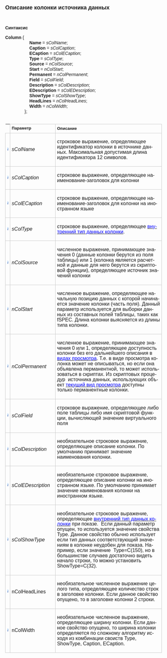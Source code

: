 ﻿<html>
<head>
<title>Data Definition</title>
<style type="text/css">
.style2 {
	font-family: Arial;
}
.style4 {
	border-width: 0;
	line-height: 115%;
		font-size: 11.0pt;
		font-family: Calibri, sans-serif;
}
.style5 {
	font-family: Arial;
	font-size: small;
}
.style6 {
	font-size: small;
	font-weight: bold;
}
.style7 {
	border: 1px solid #C5C5C5;
}
.style8 {
	border: 1px solid #C5C5C5;
	font-size: small;
	font-weight: bold;
}
</style>
</head>

<body>

<p><font size="4" face="Arial"><strong>Описание <span lang="ru">колонки</span> 
источника данных</strong></font></p>

<p class="label">&nbsp;</p>
<p class="label"><font face="Arial"><b>Синтаксис</b></font></p>
<span class="style2"><strong>Column</strong> {<br>
<span lang="ru">&nbsp;&nbsp;&nbsp;&nbsp;&nbsp;&nbsp;&nbsp;&nbsp;&nbsp;&nbsp;&nbsp;&nbsp;&nbsp;&nbsp;&nbsp;&nbsp;&nbsp;&nbsp;&nbsp;
</span><strong>Name</strong> = <em>sColName</em>; <br>
<span lang="ru">&nbsp;&nbsp;&nbsp;&nbsp;&nbsp;&nbsp;&nbsp;&nbsp;&nbsp;&nbsp;&nbsp;&nbsp;&nbsp;&nbsp;&nbsp;&nbsp;&nbsp;&nbsp;&nbsp;
</span><strong>Caption</strong><span lang="ru"> </span>=<span lang="ru"> </span>
<em>sColCaption</em>;<br>
<span lang="ru">&nbsp;&nbsp;&nbsp;&nbsp;&nbsp;&nbsp;&nbsp;&nbsp;&nbsp;&nbsp;&nbsp;&nbsp;&nbsp;&nbsp;&nbsp;&nbsp;&nbsp;&nbsp;&nbsp;
</span><strong>ECaption</strong><span lang="ru"> </span>=<span lang="ru"> </span>
<em>sColECaption</em>; <br>
<span lang="ru">&nbsp;&nbsp;&nbsp;&nbsp;&nbsp;&nbsp;&nbsp;&nbsp;&nbsp;&nbsp;&nbsp;&nbsp;&nbsp;&nbsp;&nbsp;&nbsp;&nbsp;&nbsp;&nbsp;
</span><strong>Type</strong><span lang="ru"> </span>=<span lang="ru"> </span>
<em>sColType</em>; <br>
<span lang="ru">&nbsp;&nbsp;&nbsp;&nbsp;&nbsp;&nbsp;&nbsp;&nbsp;&nbsp;&nbsp;&nbsp;&nbsp;&nbsp;&nbsp;&nbsp;&nbsp;&nbsp;&nbsp;&nbsp;
</span><strong>Source</strong><span lang="ru"> </span>=<span lang="ru"> </span>
<em>nColSource</em>;<br>
<span lang="ru">&nbsp;&nbsp;&nbsp;&nbsp;&nbsp;&nbsp;&nbsp;&nbsp;&nbsp;&nbsp;&nbsp;&nbsp;&nbsp;&nbsp;&nbsp;&nbsp;&nbsp;&nbsp;&nbsp;
</span><strong>Start</strong> = <em>nColStart</em>; <br>
<span lang="ru">&nbsp;&nbsp;&nbsp;&nbsp;&nbsp;&nbsp;&nbsp;&nbsp;&nbsp;&nbsp;&nbsp;&nbsp;&nbsp;&nbsp;&nbsp;&nbsp;&nbsp;&nbsp;&nbsp;
</span><strong>Permanent</strong> = <em>nColPermanent</em>;<br>
<span lang="ru">&nbsp;&nbsp;&nbsp;&nbsp;&nbsp;&nbsp;&nbsp;&nbsp;&nbsp;&nbsp;&nbsp;&nbsp;&nbsp;&nbsp;&nbsp;&nbsp;&nbsp;&nbsp;&nbsp;
</span><strong>Field</strong><span lang="ru"> </span>=<span lang="ru"> </span>
<em>sColField</em>;<br>
<span lang="ru">&nbsp;&nbsp;&nbsp;&nbsp;&nbsp;&nbsp;&nbsp;&nbsp;&nbsp;&nbsp;&nbsp;&nbsp;&nbsp;&nbsp;&nbsp;&nbsp;&nbsp;&nbsp;&nbsp;
</span><strong>Description</strong><span lang="ru"> </span>=<span lang="ru"> </span>
<em>sColDescription</em>;<br>
<span lang="ru">&nbsp;&nbsp;&nbsp;&nbsp;&nbsp;&nbsp;&nbsp;&nbsp;&nbsp;&nbsp;&nbsp;&nbsp;&nbsp;&nbsp;&nbsp;&nbsp;&nbsp;&nbsp;&nbsp;
</span><strong>EDescription</strong><span lang="ru"> </span>=<span lang="ru"> </span>
<em>sColEDescription</em>; <br>
<span lang="ru">&nbsp;&nbsp;&nbsp;&nbsp;&nbsp;&nbsp;&nbsp;&nbsp;&nbsp;&nbsp;&nbsp;&nbsp;&nbsp;&nbsp;&nbsp;&nbsp;&nbsp;&nbsp;&nbsp;
</span><strong>ShowType</strong><span lang="ru"> </span>=<span lang="ru"> </span>
<em>sColShowType</em>;<br>
<span lang="ru">&nbsp;&nbsp;&nbsp;&nbsp;&nbsp;&nbsp;&nbsp;&nbsp;&nbsp;&nbsp;&nbsp;&nbsp;&nbsp;&nbsp;&nbsp;&nbsp;&nbsp;&nbsp;&nbsp;
</span><strong>HeadLines</strong><span lang="ru"> </span>=<span lang="ru"> </span>
<em>nColHeadLines</em>; <br>
<span lang="ru">&nbsp;&nbsp;&nbsp;&nbsp;&nbsp;&nbsp;&nbsp;&nbsp;&nbsp;&nbsp;&nbsp;&nbsp;&nbsp;&nbsp;&nbsp;&nbsp;&nbsp;&nbsp;&nbsp;
</span><strong>Width</strong><span lang="ru"> </span>=<span lang="ru"> </span>
<em>nColWidth</em>;<br>
<span lang="ru">&nbsp;&nbsp;&nbsp;&nbsp;&nbsp;&nbsp;&nbsp;&nbsp;&nbsp;&nbsp;&nbsp;&nbsp;&nbsp;&nbsp;&nbsp;
</span>};<br>
<br>
</span>
<table cellpadding="0" style="mso-cellspacing: 1.5pt; mso-yfti-tbllook: 1184; mso-padding-alt: 3.75pt 3.75pt 3.75pt 3.75pt" class="style4">
	<tr style="mso-yfti-irow:0;mso-yfti-firstrow:yes">
		<td style="width:3%; padding:3.75pt 3.75pt 3.75pt 3.75pt" class="style6">
		&nbsp;</td>
		<td width="29%" style="width:29.0%;padding:3.75pt 3.75pt 3.75pt 3.75pt" class="style8"><font face="Arial">
		Параметр</font></td>
		<td width="71%" style="width:71.0%;padding:3.75pt 3.75pt 3.75pt 3.75pt" class="style7">
		<span lang="ru" class="style5"><strong>Описание</strong></span></td>
	</tr>
	<tr style="mso-yfti-irow:0;mso-yfti-firstrow:yes">
		<td style="width:3%; padding:3.75pt 3.75pt 3.75pt 3.75pt" class="style7">
		<img src="../../IMAGES/pubfield.gif" width="16" height="16"></td>
		<td width="29%" style="width:29.0%;padding:3.75pt 3.75pt 3.75pt 3.75pt" class="style7">
		<p class="MsoNormal"><i>
		<span style="font-size:12.0pt;font-family:&quot;Arial&quot;,&quot;sans-serif&quot;;
  mso-fareast-font-family:&quot;Times New Roman&quot;">sColName</span></i><span style="font-size:12.0pt;font-family:&quot;Times New Roman&quot;,&quot;serif&quot;;mso-fareast-font-family:
  &quot;Times New Roman&quot;"><o:p></o:p></span></p>
		</td>
		<td width="71%" style="width:71.0%;padding:3.75pt 3.75pt 3.75pt 3.75pt" class="style7">
		<p class="MsoNormal">
		<span lang="RU" style="font-size:12.0pt;font-family:&quot;Arial&quot;,&quot;sans-serif&quot;;
  mso-fareast-font-family:&quot;Times New Roman&quot;;mso-ansi-language:RU">
		строковое выражение, определяющее идентификатор колонки в источнике 
		данных. </span>
		<span style="font-size:12.0pt;font-family:&quot;Arial&quot;,&quot;sans-serif&quot;;mso-fareast-font-family:
  &quot;Times New Roman&quot;">Максимальная допустимая длина идентификатора 12 
		символов.</span><span style="font-size:12.0pt;font-family:&quot;Times New Roman&quot;,&quot;serif&quot;;mso-fareast-font-family:
  &quot;Times New Roman&quot;"><o:p></o:p></span></p>
		</td>
	</tr>
	<tr style="mso-yfti-irow:1">
		<td style="width:3%; padding:3.75pt 3.75pt 3.75pt 3.75pt" class="style7">
		<img src="../../IMAGES/pubfield.gif" width="16" height="16"></td>
		<td width="29%" style="width:29.0%;padding:3.75pt 3.75pt 3.75pt 3.75pt" class="style7">
		<p class="MsoNormal"><i>
		<span style="font-size:12.0pt;font-family:&quot;Arial&quot;,&quot;sans-serif&quot;;
  mso-fareast-font-family:&quot;Times New Roman&quot;">sColCaption</span></i><span style="font-size:12.0pt;font-family:&quot;Times New Roman&quot;,&quot;serif&quot;;mso-fareast-font-family:
  &quot;Times New Roman&quot;"><o:p></o:p></span></p>
		</td>
		<td width="71%" style="width:71.0%;padding:3.75pt 3.75pt 3.75pt 3.75pt" class="style7">
		<p class="MsoNormal">
		<span lang="RU" style="font-size:12.0pt;font-family:&quot;Arial&quot;,&quot;sans-serif&quot;;
  mso-fareast-font-family:&quot;Times New Roman&quot;;mso-ansi-language:RU">
		строковое выражение, определяющее наименование-заголовок для колонки</span><span lang="RU" style="font-size:12.0pt;font-family:&quot;Times New Roman&quot;,&quot;serif&quot;;
  mso-fareast-font-family:&quot;Times New Roman&quot;;mso-ansi-language:RU"><o:p></o:p></span></p>
		</td>
	</tr>
	<tr style="mso-yfti-irow:2">
		<td style="width:3%; padding:3.75pt 3.75pt 3.75pt 3.75pt" class="style7">
		<img src="../../IMAGES/pubfield.gif" width="16" height="16"></td>
		<td width="29%" style="width:29.0%;padding:3.75pt 3.75pt 3.75pt 3.75pt" class="style7">
		<p class="MsoNormal"><i>
		<span style="font-size:12.0pt;font-family:&quot;Arial&quot;,&quot;sans-serif&quot;;
  mso-fareast-font-family:&quot;Times New Roman&quot;">sColECaption</span></i><span style="font-size:12.0pt;font-family:&quot;Times New Roman&quot;,&quot;serif&quot;;mso-fareast-font-family:
  &quot;Times New Roman&quot;"><o:p></o:p></span></p>
		</td>
		<td width="71%" style="width:71.0%;padding:3.75pt 3.75pt 3.75pt 3.75pt" class="style7">
		<p class="MsoNormal">
		<span lang="RU" style="font-size:12.0pt;font-family:&quot;Arial&quot;,&quot;sans-serif&quot;;
  mso-fareast-font-family:&quot;Times New Roman&quot;;mso-ansi-language:RU">
		строковое выражение, определяющее наименование-заголовок для колонки на 
		иностранном языке</span><span lang="RU" style="font-size:12.0pt;font-family:&quot;Times New Roman&quot;,&quot;serif&quot;;
  mso-fareast-font-family:&quot;Times New Roman&quot;;mso-ansi-language:RU"><o:p></o:p></span></p>
		</td>
	</tr>
	<tr style="mso-yfti-irow:3">
		<td style="width:3%; padding:3.75pt 3.75pt 3.75pt 3.75pt" class="style7">
		<img src="../../IMAGES/pubfield.gif" width="16" height="16"></td>
		<td width="29%" style="width:29.0%;padding:3.75pt 3.75pt 3.75pt 3.75pt" class="style7">
		<p class="MsoNormal"><i>
		<span style="font-size:12.0pt;font-family:&quot;Arial&quot;,&quot;sans-serif&quot;;
  mso-fareast-font-family:&quot;Times New Roman&quot;">sColType</span></i><span style="font-size:12.0pt;font-family:&quot;Times New Roman&quot;,&quot;serif&quot;;mso-fareast-font-family:
  &quot;Times New Roman&quot;"><o:p></o:p></span></p>
		</td>
		<td width="71%" style="width:71.0%;padding:3.75pt 3.75pt 3.75pt 3.75pt" class="style7">
		<p class="MsoNormal">
		<span lang="RU" style="font-size:12.0pt;font-family:&quot;Arial&quot;,&quot;sans-serif&quot;;
  mso-fareast-font-family:&quot;Times New Roman&quot;;mso-ansi-language:RU">
		строковое выражение, определяющее </span>
		<span style="font-size:12.0pt;font-family:
  &quot;Arial&quot;,&quot;sans-serif&quot;;mso-fareast-font-family:&quot;Times New Roman&quot;">
		<a href="types.html">
		<span lang="RU" style="color:blue;mso-ansi-language:RU">внутренний тип 
		данных колонки</span></a></span><span lang="RU" style="font-size:12.0pt;font-family:&quot;Arial&quot;,&quot;sans-serif&quot;;mso-fareast-font-family:
  &quot;Times New Roman&quot;;mso-ansi-language:RU">.</span><span lang="RU" style="font-size:12.0pt;font-family:&quot;Times New Roman&quot;,&quot;serif&quot;;mso-fareast-font-family:
  &quot;Times New Roman&quot;;mso-ansi-language:RU"><o:p></o:p></span></p>
		</td>
	</tr>
	<tr style="mso-yfti-irow:4">
		<td style="width:3%; padding:3.75pt 3.75pt 3.75pt 3.75pt" class="style7">
		<img src="../../IMAGES/pubfield.gif" width="16" height="16"></td>
		<td width="29%" style="width:29.0%;padding:3.75pt 3.75pt 3.75pt 3.75pt" class="style7">
		<p class="MsoNormal"><i>
		<span style="font-size:12.0pt;font-family:&quot;Arial&quot;,&quot;sans-serif&quot;;
  mso-fareast-font-family:&quot;Times New Roman&quot;">nColSource</span></i><span style="font-size:12.0pt;font-family:&quot;Times New Roman&quot;,&quot;serif&quot;;mso-fareast-font-family:
  &quot;Times New Roman&quot;"><o:p></o:p></span></p>
		</td>
		<td width="71%" style="width:71.0%;padding:3.75pt 3.75pt 3.75pt 3.75pt" class="style7">
		<p class="MsoNormal">
		<span lang="RU" style="font-size:12.0pt;font-family:&quot;Arial&quot;,&quot;sans-serif&quot;;
  mso-fareast-font-family:&quot;Times New Roman&quot;;mso-ansi-language:RU">
		численное выражение, принимающее значения 0 (данные колонки берутся из 
		поля таблицы) или 1 (колонка является расчетной и данные для него 
		берутся из скриптовой функции), определяющее источник значений колонки</span><span lang="RU" style="font-size:12.0pt;font-family:&quot;Times New Roman&quot;,&quot;serif&quot;;mso-fareast-font-family:
  &quot;Times New Roman&quot;;mso-ansi-language:RU"><o:p></o:p></span></p>
		</td>
	</tr>
	<tr style="mso-yfti-irow:5">
		<td style="width:3%; padding:3.75pt 3.75pt 3.75pt 3.75pt" class="style7">
		<img src="../../IMAGES/pubfield.gif" width="16" height="16"></td>
		<td width="29%" style="width:29.0%;padding:3.75pt 3.75pt 3.75pt 3.75pt" class="style7">
		<p class="MsoNormal"><i>
		<span style="font-size:12.0pt;font-family:&quot;Arial&quot;,&quot;sans-serif&quot;;
  mso-fareast-font-family:&quot;Times New Roman&quot;">nColStart</span></i><span style="font-size:12.0pt;font-family:&quot;Times New Roman&quot;,&quot;serif&quot;;mso-fareast-font-family:
  &quot;Times New Roman&quot;"><o:p></o:p></span></p>
		</td>
		<td width="71%" style="width:71.0%;padding:3.75pt 3.75pt 3.75pt 3.75pt" class="style7">
		<p class="MsoNormal">
		<span lang="RU" style="font-size:12.0pt;font-family:&quot;Arial&quot;,&quot;sans-serif&quot;;
  mso-fareast-font-family:&quot;Times New Roman&quot;;mso-ansi-language:RU">
		численное выражение, определяющее начальную позицию данных с которой 
		начинается значение колонки (часть поля). Данный параметр используется 
		для выборки данных из составных полей таблицы, </span>
		<span style="font-size:12.0pt;font-family:&quot;Arial&quot;,&quot;sans-serif&quot;;
  mso-fareast-font-family:&quot;Times New Roman&quot;;mso-ansi-language:RU">
		таких как</span><span lang="RU" style="font-size:12.0pt;font-family:&quot;Arial&quot;,&quot;sans-serif&quot;;
  mso-fareast-font-family:&quot;Times New Roman&quot;;mso-ansi-language:RU">
		</span>
		<span style="font-size:12.0pt;
  font-family:&quot;Arial&quot;,&quot;sans-serif&quot;;mso-fareast-font-family:&quot;Times New Roman&quot;">
		fSPEC</span><span lang="RU" style="font-size:12.0pt;font-family:&quot;Arial&quot;,&quot;sans-serif&quot;;mso-fareast-font-family:
  &quot;Times New Roman&quot;;mso-ansi-language:RU">. </span>
		<span style="font-size:12.0pt;
  font-family:&quot;Arial&quot;,&quot;sans-serif&quot;;mso-fareast-font-family:&quot;Times New Roman&quot;">
		Длина колонки выясняется из длины типа колонки.</span><span style="font-size:12.0pt;
  font-family:&quot;Times New Roman&quot;,&quot;serif&quot;;mso-fareast-font-family:&quot;Times New Roman&quot;"><o:p></o:p></span></p>
		</td>
	</tr>
	<tr style="mso-yfti-irow:6">
		<td style="width:3%; padding:3.75pt 3.75pt 3.75pt 3.75pt" class="style7">
		<img src="../../IMAGES/pubfield.gif" width="16" height="16"></td>
		<td width="29%" style="width:29.0%;padding:3.75pt 3.75pt 3.75pt 3.75pt" class="style7">
		<p class="MsoNormal"><i>
		<span style="font-size:12.0pt;font-family:&quot;Arial&quot;,&quot;sans-serif&quot;;
  mso-fareast-font-family:&quot;Times New Roman&quot;">nColPermanent</span></i><span style="font-size:12.0pt;font-family:&quot;Times New Roman&quot;,&quot;serif&quot;;mso-fareast-font-family:
  &quot;Times New Roman&quot;"><o:p></o:p></span></p>
		</td>
		<td width="71%" style="width:71.0%;padding:3.75pt 3.75pt 3.75pt 3.75pt" class="style7">
		<p class="MsoNormal">
		<span lang="RU" style="font-size:12.0pt;font-family:&quot;Arial&quot;,&quot;sans-serif&quot;;
  mso-fareast-font-family:&quot;Times New Roman&quot;;mso-ansi-language:RU">
		численное выражение, принимающее значения 0 или 1, определяющее 
		доступность колонки без его дальнейшего описания в </span>
		<span style="font-size:12.0pt;font-family:
  &quot;Arial&quot;,&quot;sans-serif&quot;;mso-fareast-font-family:&quot;Times New Roman&quot;">
		<a href="Defs/View.html">
		<span lang="RU" style="color:blue;mso-ansi-language:RU">видах просмотра</span></a></span><span lang="RU" style="font-size:12.0pt;font-family:&quot;Arial&quot;,&quot;sans-serif&quot;;mso-fareast-font-family:
  &quot;Times New Roman&quot;;mso-ansi-language:RU">. Т.е. в виде просмотра 
		колонка может не описываться, но если она объявлена перманентной, то 
		может использоваться в скриптах. Из скриптовых процедур</span><span style="font-size:12.0pt;
  font-family:&quot;Arial&quot;,&quot;sans-serif&quot;;mso-fareast-font-family:&quot;Times New Roman&quot;">&nbsp;</span><span lang="RU" style="font-size:12.0pt;font-family:&quot;Arial&quot;,&quot;sans-serif&quot;;mso-fareast-font-family:
  &quot;Times New Roman&quot;;mso-ansi-language:RU"> источника данных, 
		использующих объект </span>
		<span style="font-size:12.0pt;font-family:&quot;Arial&quot;,&quot;sans-serif&quot;;
  mso-fareast-font-family:&quot;Times New Roman&quot;">
		<a href="Functions/Frmpttel.html">
		<span lang="RU" style="color:blue;mso-ansi-language:RU">текущий вид 
		просмотра</span></a></span><span lang="RU" style="font-size:12.0pt;font-family:&quot;Arial&quot;,&quot;sans-serif&quot;;mso-fareast-font-family:
  &quot;Times New Roman&quot;;mso-ansi-language:RU"> доступны только 
		перманентные колонки.</span><span lang="RU" style="font-size:12.0pt;font-family:&quot;Times New Roman&quot;,&quot;serif&quot;;
  mso-fareast-font-family:&quot;Times New Roman&quot;;mso-ansi-language:RU"><o:p></o:p></span></p>
		</td>
	</tr>
	<tr style="mso-yfti-irow:7">
		<td style="width:3%; padding:3.75pt 3.75pt 3.75pt 3.75pt" class="style7">
		<img src="../../IMAGES/pubfield.gif" width="16" height="16"></td>
		<td width="29%" style="width:29.0%;padding:3.75pt 3.75pt 3.75pt 3.75pt" class="style7">
		<p class="MsoNormal"><i>
		<span style="font-size:12.0pt;font-family:&quot;Arial&quot;,&quot;sans-serif&quot;;
  mso-fareast-font-family:&quot;Times New Roman&quot;">sColField</span></i><span style="font-size:12.0pt;font-family:&quot;Times New Roman&quot;,&quot;serif&quot;;mso-fareast-font-family:
  &quot;Times New Roman&quot;"><o:p></o:p></span></p>
		</td>
		<td width="71%" style="width:71.0%;padding:3.75pt 3.75pt 3.75pt 3.75pt" class="style7">
		<p class="MsoNormal">
		<span lang="RU" style="font-size:12.0pt;font-family:&quot;Arial&quot;,&quot;sans-serif&quot;;
  mso-fareast-font-family:&quot;Times New Roman&quot;;mso-ansi-language:RU">
		строковое выражение, определяющее либо поле таблицы либо имя скриптовой 
		функции, вычисляющей значение виртуального поля</span><span lang="RU" style="font-size:
  12.0pt;font-family:&quot;Times New Roman&quot;,&quot;serif&quot;;mso-fareast-font-family:&quot;Times New Roman&quot;;
  mso-ansi-language:RU"><o:p></o:p></span></p>
		</td>
	</tr>
	<tr style="mso-yfti-irow:8">
		<td style="width:3%; padding:3.75pt 3.75pt 3.75pt 3.75pt" class="style7">
		<img src="../../IMAGES/pubfield.gif" width="16" height="16"></td>
		<td width="29%" style="width:29.0%;padding:3.75pt 3.75pt 3.75pt 3.75pt" class="style7">
		<p class="MsoNormal"><i>
		<span style="font-size:12.0pt;font-family:&quot;Arial&quot;,&quot;sans-serif&quot;;
  mso-fareast-font-family:&quot;Times New Roman&quot;">sColDescription</span></i><span style="font-size:12.0pt;font-family:&quot;Times New Roman&quot;,&quot;serif&quot;;mso-fareast-font-family:
  &quot;Times New Roman&quot;"><o:p></o:p></span></p>
		</td>
		<td width="71%" style="width:71.0%;padding:3.75pt 3.75pt 3.75pt 3.75pt" class="style7">
		<p class="MsoNormal">
		<span lang="RU" style="font-size:12.0pt;font-family:&quot;Arial&quot;,&quot;sans-serif&quot;;
  mso-fareast-font-family:&quot;Times New Roman&quot;;mso-ansi-language:RU">
		необязательное строковое выражение, определяющее описание колонки.
		</span>
		<span style="font-size:12.0pt;font-family:&quot;Arial&quot;,&quot;sans-serif&quot;;mso-fareast-font-family:
  &quot;Times New Roman&quot;">По умолчанию принимает значение наименования 
		колонки.</span><span style="font-size:12.0pt;font-family:&quot;Times New Roman&quot;,&quot;serif&quot;;mso-fareast-font-family:
  &quot;Times New Roman&quot;"><o:p></o:p></span></p>
		</td>
	</tr>
	<tr style="mso-yfti-irow:9">
		<td style="width:3%; padding:3.75pt 3.75pt 3.75pt 3.75pt" class="style7">
		<img src="../../IMAGES/pubfield.gif" width="16" height="16"></td>
		<td width="29%" style="width:29.0%;padding:3.75pt 3.75pt 3.75pt 3.75pt" class="style7">
		<p class="MsoNormal"><i>
		<span style="font-size:12.0pt;font-family:&quot;Arial&quot;,&quot;sans-serif&quot;;
  mso-fareast-font-family:&quot;Times New Roman&quot;">sColEDescription</span></i><span style="font-size:12.0pt;font-family:&quot;Times New Roman&quot;,&quot;serif&quot;;mso-fareast-font-family:
  &quot;Times New Roman&quot;"><o:p></o:p></span></p>
		</td>
		<td width="71%" style="width:71.0%;padding:3.75pt 3.75pt 3.75pt 3.75pt" class="style7">
		<p class="MsoNormal">
		<span lang="RU" style="font-size:12.0pt;font-family:&quot;Arial&quot;,&quot;sans-serif&quot;;
  mso-fareast-font-family:&quot;Times New Roman&quot;;mso-ansi-language:RU">
		необязательное строковое выражение, определяющее описание колонки на 
		иностранном языке. </span>
		<span style="font-size:12.0pt;font-family:&quot;Arial&quot;,&quot;sans-serif&quot;;mso-fareast-font-family:
  &quot;Times New Roman&quot;">По умолчанию принимает значение наименования 
		колонки на иностранном языке. </span>
		<span style="font-size:12.0pt;font-family:&quot;Times New Roman&quot;,&quot;serif&quot;;
  mso-fareast-font-family:&quot;Times New Roman&quot;"><o:p></o:p></span></p>
		</td>
	</tr>
	<tr style="mso-yfti-irow:10">
		<td style="width:3%; padding:3.75pt 3.75pt 3.75pt 3.75pt" class="style7">
		<img src="../../IMAGES/pubfield.gif" width="16" height="16"></td>
		<td width="29%" style="width:29.0%;padding:3.75pt 3.75pt 3.75pt 3.75pt" class="style7">
		<p class="MsoNormal"><i>
		<span style="font-size:12.0pt;font-family:&quot;Arial&quot;,&quot;sans-serif&quot;;
  mso-fareast-font-family:&quot;Times New Roman&quot;">sColShowType</span></i><span style="font-size:12.0pt;font-family:&quot;Times New Roman&quot;,&quot;serif&quot;;mso-fareast-font-family:
  &quot;Times New Roman&quot;"><o:p></o:p></span></p>
		</td>
		<td width="71%" style="width:71.0%;padding:3.75pt 3.75pt 3.75pt 3.75pt" class="style7">
		<p class="MsoNormal">
		<span lang="RU" style="font-size:12.0pt;font-family:&quot;Arial&quot;,&quot;sans-serif&quot;;
  mso-fareast-font-family:&quot;Times New Roman&quot;;mso-ansi-language:RU">
		необязательное строковое выражение, определяющее </span>
		<span style="font-size:
  12.0pt;font-family:&quot;Arial&quot;,&quot;sans-serif&quot;;mso-fareast-font-family:&quot;Times New Roman&quot;">
		<a href="types.html">
		<span lang="RU" style="color:blue;mso-ansi-language:RU">внутренний тип 
		данных колонки</span></a></span><span style="font-size:12.0pt;font-family:&quot;Arial&quot;,&quot;sans-serif&quot;;mso-fareast-font-family:
  &quot;Times New Roman&quot;;mso-ansi-language:RU"> <span lang="RU">при показе.</span></span><span style="font-size:12.0pt;font-family:&quot;Arial&quot;,&quot;sans-serif&quot;;mso-fareast-font-family:
  &quot;Times New Roman&quot;">&nbsp;</span><span lang="RU" style="font-size:12.0pt;
  font-family:&quot;Arial&quot;,&quot;sans-serif&quot;;mso-fareast-font-family:&quot;Times New Roman&quot;;
  mso-ansi-language:RU"> Если данный параметр опущен, то используется значение 
		свойства </span>
		<span style="font-size:12.0pt;font-family:&quot;Arial&quot;,&quot;sans-serif&quot;;
  mso-fareast-font-family:&quot;Times New Roman&quot;">Type</span><span lang="RU" style="font-size:12.0pt;font-family:&quot;Arial&quot;,&quot;sans-serif&quot;;mso-fareast-font-family:
  &quot;Times New Roman&quot;;mso-ansi-language:RU">. Данное свойство обычно 
		использует если тип данных соответствующий значениям в колонке неудобен 
		для показа. Например, если значение</span><span style="font-size:12.0pt;font-family:&quot;Arial&quot;,&quot;sans-serif&quot;;
  mso-fareast-font-family:&quot;Times New Roman&quot;">&nbsp;</span><span style="font-size:12.0pt;font-family:&quot;Arial&quot;,&quot;sans-serif&quot;;mso-fareast-font-family:
  &quot;Times New Roman&quot;;mso-ansi-language:RU"> </span>
		<span style="font-size:12.0pt;
  font-family:&quot;Arial&quot;,&quot;sans-serif&quot;;mso-fareast-font-family:&quot;Times New Roman&quot;">
		Type</span><span lang="RU" style="font-size:12.0pt;font-family:&quot;Arial&quot;,&quot;sans-serif&quot;;mso-fareast-font-family:
  &quot;Times New Roman&quot;;mso-ansi-language:RU">=</span><span style="font-size:12.0pt;
  font-family:&quot;Arial&quot;,&quot;sans-serif&quot;;mso-fareast-font-family:&quot;Times New Roman&quot;">C</span><span lang="RU" style="font-size:12.0pt;font-family:&quot;Arial&quot;,&quot;sans-serif&quot;;mso-fareast-font-family:
  &quot;Times New Roman&quot;;mso-ansi-language:RU">(150), но в большинстве 
		случаев достаточно видеть начало строки, то можно установить </span>
		<span style="font-size:12.0pt;
  font-family:&quot;Arial&quot;,&quot;sans-serif&quot;;mso-fareast-font-family:&quot;Times New Roman&quot;">
		ShowType</span><span lang="RU" style="font-size:12.0pt;font-family:&quot;Arial&quot;,&quot;sans-serif&quot;;mso-fareast-font-family:
  &quot;Times New Roman&quot;;mso-ansi-language:RU">=</span><span style="font-size:12.0pt;
  font-family:&quot;Arial&quot;,&quot;sans-serif&quot;;mso-fareast-font-family:&quot;Times New Roman&quot;">C</span><span lang="RU" style="font-size:12.0pt;font-family:&quot;Arial&quot;,&quot;sans-serif&quot;;mso-fareast-font-family:
  &quot;Times New Roman&quot;;mso-ansi-language:RU">(32).</span><span lang="RU" style="font-size:12.0pt;font-family:&quot;Times New Roman&quot;,&quot;serif&quot;;mso-fareast-font-family:
  &quot;Times New Roman&quot;;mso-ansi-language:RU"><o:p></o:p></span></p>
		</td>
	</tr>
	<tr style="mso-yfti-irow:11">
		<td style="width:3%; padding:3.75pt 3.75pt 3.75pt 3.75pt" class="style7">
		<img src="../../IMAGES/pubfield.gif" width="16" height="16"></td>
		<td width="29%" style="width:29.0%;padding:3.75pt 3.75pt 3.75pt 3.75pt" class="style7">
		<p class="MsoNormal">
		<span style="font-size:12.0pt;font-family:&quot;Arial&quot;,&quot;sans-serif&quot;;
  mso-fareast-font-family:&quot;Times New Roman&quot;">nColHeadLines</span><span style="font-size:12.0pt;font-family:&quot;Times New Roman&quot;,&quot;serif&quot;;mso-fareast-font-family:
  &quot;Times New Roman&quot;"><o:p></o:p></span></p>
		</td>
		<td width="71%" style="width:71.0%;padding:3.75pt 3.75pt 3.75pt 3.75pt" class="style7">
		<p class="MsoNormal">
		<span lang="RU" style="font-size:12.0pt;font-family:&quot;Arial&quot;,&quot;sans-serif&quot;;
  mso-fareast-font-family:&quot;Times New Roman&quot;;mso-ansi-language:RU">
		необязательное численное выражение целого типа, определяющее количество 
		строк в заголо</span><span style="font-size:12.0pt;font-family:&quot;Arial&quot;,&quot;sans-serif&quot;;
  mso-fareast-font-family:&quot;Times New Roman&quot;;mso-ansi-language:RU">в</span><span lang="RU" style="font-size:12.0pt;font-family:&quot;Arial&quot;,&quot;sans-serif&quot;;
  mso-fareast-font-family:&quot;Times New Roman&quot;;mso-ansi-language:RU">ке колонки. </span>
		<span style="font-size:12.0pt;font-family:&quot;Arial&quot;,&quot;sans-serif&quot;;
  mso-fareast-font-family:&quot;Times New Roman&quot;">Если данное свойство 
		опущено, то в заголовке колонки 2 строки.</span><span style="font-size:12.0pt;font-family:
  &quot;Times New Roman&quot;,&quot;serif&quot;;mso-fareast-font-family:&quot;Times New Roman&quot;"><o:p></o:p></span></p>
		</td>
	</tr>
	<tr style="mso-yfti-irow:12;mso-yfti-lastrow:yes">
		<td style="width:3%; padding:3.75pt 3.75pt 3.75pt 3.75pt" class="style7">
		<img src="../../IMAGES/pubfield.gif" width="16" height="16"></td>
		<td width="29%" style="width:29.0%;padding:3.75pt 3.75pt 3.75pt 3.75pt" class="style7">
		<p class="MsoNormal">
		<span style="font-size:12.0pt;font-family:&quot;Arial&quot;,&quot;sans-serif&quot;;
  mso-fareast-font-family:&quot;Times New Roman&quot;">nColWidth</span><span style="font-size:12.0pt;font-family:&quot;Times New Roman&quot;,&quot;serif&quot;;mso-fareast-font-family:
  &quot;Times New Roman&quot;"><o:p></o:p></span></p>
		</td>
		<td width="71%" style="width:71.0%;padding:3.75pt 3.75pt 3.75pt 3.75pt" class="style7">
		<p class="MsoNormal">
		<span lang="RU" style="font-size:12.0pt;font-family:&quot;Arial&quot;,&quot;sans-serif&quot;;
  mso-fareast-font-family:&quot;Times New Roman&quot;;mso-ansi-language:RU">
		необязательное численное выражение, определяющее ширину колонки. Если 
		данное свойство опущено, то ширина колонки определяется по сложному 
		алгоритму исходя из комбинации своиств </span>
		<span style="font-size:12.0pt;font-family:&quot;Arial&quot;,&quot;sans-serif&quot;;
  mso-fareast-font-family:&quot;Times New Roman&quot;">Type</span><span lang="RU" style="font-size:12.0pt;font-family:&quot;Arial&quot;,&quot;sans-serif&quot;;mso-fareast-font-family:
  &quot;Times New Roman&quot;;mso-ansi-language:RU">, </span>
		<span style="font-size:12.0pt;
  font-family:&quot;Arial&quot;,&quot;sans-serif&quot;;mso-fareast-font-family:&quot;Times New Roman&quot;">
		ShowType</span><span lang="RU" style="font-size:12.0pt;font-family:&quot;Arial&quot;,&quot;sans-serif&quot;;mso-fareast-font-family:
  &quot;Times New Roman&quot;;mso-ansi-language:RU">, </span>
		<span style="font-size:12.0pt;
  font-family:&quot;Arial&quot;,&quot;sans-serif&quot;;mso-fareast-font-family:&quot;Times New Roman&quot;">
		Caption</span><span lang="RU" style="font-size:12.0pt;font-family:&quot;Arial&quot;,&quot;sans-serif&quot;;mso-fareast-font-family:
  &quot;Times New Roman&quot;;mso-ansi-language:RU">, </span>
		<span style="font-size:12.0pt;
  font-family:&quot;Arial&quot;,&quot;sans-serif&quot;;mso-fareast-font-family:&quot;Times New Roman&quot;">
		ECaption</span><span lang="RU" style="font-size:12.0pt;font-family:&quot;Arial&quot;,&quot;sans-serif&quot;;mso-fareast-font-family:
  &quot;Times New Roman&quot;;mso-ansi-language:RU">.</span><span lang="RU" style="font-size:12.0pt;font-family:&quot;Times New Roman&quot;,&quot;serif&quot;;mso-fareast-font-family:
  &quot;Times New Roman&quot;;mso-ansi-language:RU"><o:p></o:p></span></p>
		</td>
	</tr>
</table>
&nbsp;&nbsp;
</body>
</html>
